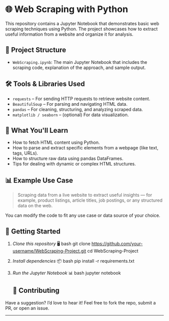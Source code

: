 # 🌐 Web Scraping with Python

This repository contains a Jupyter Notebook that demonstrates basic web scraping techniques using Python. The project showcases how to extract useful information from a website and organize it for analysis.

## 📁 Project Structure

- `WebScraping.ipynb`: The main Jupyter Notebook that includes the scraping code, explanation of the approach, and sample output.

## 🛠️ Tools & Libraries Used

- `requests` – For sending HTTP requests to retrieve website content.
- `BeautifulSoup` – For parsing and navigating HTML data.
- `pandas` – For cleaning, structuring, and analyzing scraped data.
- `matplotlib / seaborn` – (optional) For data visualization.

## 📌 What You'll Learn

- How to fetch HTML content using Python.
- How to parse and extract specific elements from a webpage (like text, tags, URLs).
- How to structure raw data using pandas DataFrames.
- Tips for dealing with dynamic or complex HTML structures.

## 📊 Example Use Case

> Scraping data from a live website to extract useful insights — for example, product listings, article titles, job postings, or any structured data on the web.

You can modify the code to fit any use case or data source of your choice.

## 🚀 Getting Started
1. *Clone this repository* 🖥
   bash
   git clone https://github.com/your-username/WebScraping-Project.git
   cd WebScraping-Project
   
2. *Install dependencies* 📦
   bash
   pip install -r requirements.txt
   
3. *Run the Jupyter Notebook* 📊
   bash
   jupyter notebook


   ## 🤝 Contributing
Have a suggestion? I’d love to hear it! Feel free to fork the repo, submit a PR, or open an issue. 

---
   
